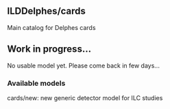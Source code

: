 
## ILDDelphes/cards

Main catalog for Delphes cards

## Work in progress...

No usable model yet. Please come back in few days...

### Available models

cards/new: new generic detector model for ILC studies


